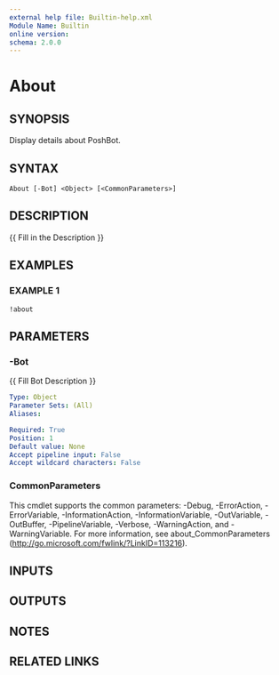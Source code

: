```yaml
---
external help file: Builtin-help.xml
Module Name: Builtin
online version:
schema: 2.0.0
---
```


# About

## SYNOPSIS
Display details about PoshBot.

## SYNTAX

```
About [-Bot] <Object> [<CommonParameters>]
```

## DESCRIPTION
{{ Fill in the Description }}

## EXAMPLES

### EXAMPLE 1
```
!about
```

## PARAMETERS

### -Bot
{{ Fill Bot Description }}

```yaml
Type: Object
Parameter Sets: (All)
Aliases:

Required: True
Position: 1
Default value: None
Accept pipeline input: False
Accept wildcard characters: False
```

### CommonParameters
This cmdlet supports the common parameters: -Debug, -ErrorAction, -ErrorVariable, -InformationAction, -InformationVariable, -OutVariable, -OutBuffer, -PipelineVariable, -Verbose, -WarningAction, and -WarningVariable. For more information, see about_CommonParameters (http://go.microsoft.com/fwlink/?LinkID=113216).

## INPUTS

## OUTPUTS

## NOTES

## RELATED LINKS
